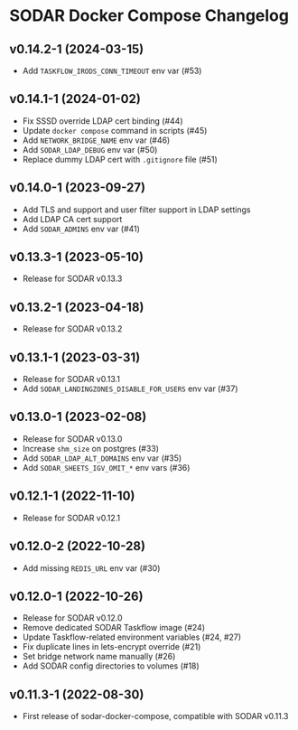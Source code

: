 # SODAR Docker Compose Changelog

## v0.14.2-1 (2024-03-15)

- Add `TASKFLOW_IRODS_CONN_TIMEOUT` env var (#53)


## v0.14.1-1 (2024-01-02)

- Fix SSSD override LDAP cert binding (#44)
- Update `docker compose` command in scripts (#45)
- Add `NETWORK_BRIDGE_NAME` env var (#46)
- Add `SODAR_LDAP_DEBUG` env var (#50)
- Replace dummy LDAP cert with `.gitignore` file (#51)


## v0.14.0-1 (2023-09-27)

- Add TLS and support and user filter support in LDAP settings
- Add LDAP CA cert support
- Add `SODAR_ADMINS` env var (#41)


## v0.13.3-1 (2023-05-10)

- Release for SODAR v0.13.3


## v0.13.2-1 (2023-04-18)

- Release for SODAR v0.13.2


## v0.13.1-1 (2023-03-31)

- Release for SODAR v0.13.1
- Add `SODAR_LANDINGZONES_DISABLE_FOR_USERS` env var (#37)


## v0.13.0-1 (2023-02-08)

- Release for SODAR v0.13.0
- Increase `shm_size` on postgres (#33)
- Add `SODAR_LDAP_ALT_DOMAINS` env var (#35)
- Add `SODAR_SHEETS_IGV_OMIT_*` env vars (#36)


## v0.12.1-1 (2022-11-10)

- Release for SODAR v0.12.1


## v0.12.0-2 (2022-10-28)

- Add missing `REDIS_URL` env var (#30)


## v0.12.0-1 (2022-10-26)

- Release for SODAR v0.12.0
- Remove dedicated SODAR Taskflow image (#24)
- Update Taskflow-related environment variables (#24, #27)
- Fix duplicate lines in lets-encrypt override (#21)
- Set bridge network name manually (#26)
- Add SODAR config directories to volumes (#18)


## v0.11.3-1 (2022-08-30)

- First release of sodar-docker-compose, compatible with SODAR v0.11.3
